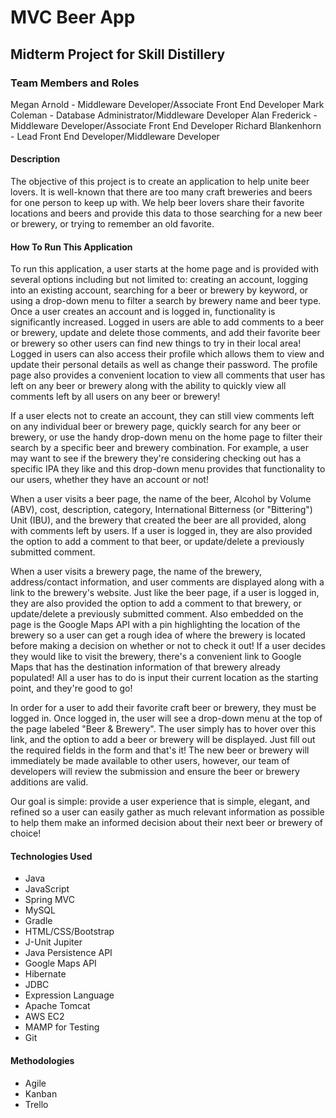 # MVC Beer App

## Midterm Project for Skill Distillery

### Team Members and Roles
Megan Arnold - Middleware Developer/Associate Front End Developer
Mark Coleman - Database Administrator/Middleware Developer
Alan Frederick - Middleware Developer/Associate Front End Developer 
Richard Blankenhorn - Lead Front End Developer/Middleware Developer

#### Description

The objective of this project is to create an application to help unite beer lovers. It is well-known that there are too many craft breweries and beers for one person to keep up with. We help beer lovers share their favorite locations and beers and provide this data to those searching for a new beer or brewery, or trying to remember an old favorite. 

#### How To Run This Application

To run this application, a user starts at the home page and is provided with several options including but not limited to: creating an account, logging into an existing account, searching for a beer or brewery by keyword, or using a drop-down menu to filter a search by brewery name and beer type. Once a user creates an account and is logged in, functionality is significantly increased. Logged in users are able to add comments to a beer or brewery, update and delete those comments, and add their favorite beer or brewery so other users can find new things to try in their local area! Logged in users can also access their profile which allows them to view and update their personal details as well as change their password. The profile page also provides a convenient location to view all comments that user has left on any beer or brewery along with the ability to quickly view all comments left by all users on any beer or brewery! 

If a user elects not to create an account, they can still view comments left on any individual beer or brewery page, quickly search for any beer or brewery, or use the handy drop-down menu on the home page to filter their search by a specific beer and brewery combination. For example, a user may want to see if the brewery they're considering checking out has a specific IPA they like and this drop-down menu provides that functionality to our users, whether they have an account or not!  

When a user visits a beer page, the name of the beer, Alcohol by Volume (ABV), cost, description, category, International Bitterness (or "Bittering") Unit (IBU),  and the brewery that created the beer are all provided, along with comments left by users. If a user is logged in, they are also provided the option to add a comment to that beer, or update/delete a previously submitted comment.

When a user visits a brewery page, the name of the brewery, address/contact information, and user comments are displayed along with a link to the brewery's website. Just like the beer page, if a user is logged in, they are also provided the option to add a comment to that brewery, or update/delete a previously submitted comment. Also embedded on the page is the Google Maps API with a pin highlighting the location of the brewery so a user can get a rough idea of where the brewery is located before making a decision on whether or not to check it out! If a user decides they would like to visit the brewery, there's a convenient link to Google Maps that has the destination information of that brewery already populated! All a user has to do is input their current location as the starting point, and they're good to go!  

In order for a user to add their favorite craft beer or brewery, they must be logged in. Once logged in, the user will see a drop-down menu at the top of the page labeled "Beer & Brewery". The user simply has to hover over this link, and the option to add a beer or brewery will be displayed. Just fill out the required fields in the form and that's it! The new beer or brewery will immediately be made available to other users, however, our team of developers will review the submission and ensure the beer or brewery additions are valid.

Our goal is simple: provide a user experience that is simple, elegant, and refined so a user can easily gather as much relevant information as possible to help them make an informed decision about their next beer or brewery of choice!

#### Technologies Used
* Java
* JavaScript
* Spring MVC
* MySQL
* Gradle
* HTML/CSS/Bootstrap
* J-Unit Jupiter
* Java Persistence API
* Google Maps API
* Hibernate
* JDBC
* Expression Language
* Apache Tomcat
* AWS EC2
* MAMP for Testing
* Git

#### Methodologies 
* Agile
* Kanban
* Trello